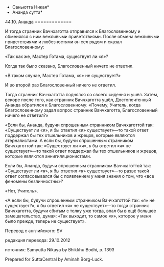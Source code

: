 * Саньютта Никая*
* Ананда сутта*

44\.10\. Ананда
\=\=\=\=\=\=\=\=\=\=\=\=\=

И тогда странник Ваччхаготта отправился к Благословенному и обменялся с ним вежливыми приветствиями\. После обмена вежливыми приветствиями и любезностями он сел рядом и сказал Благословенному:

«Так как же, Мастер Готама, существует ли «я»?

Когда так было сказано, Благословенный ничего не ответил\.

«В таком случае, Мастер Готама, «я» не существует?»

И во второй раз Благословенный ничего не ответил\.

Тогда странник Ваччхаготта поднялся со своего сиденья и ушёл\. Затем, вскоре после того, как странник Ваччхаготта ушёл, Достопочтенный Ананда обратился к Благословенному: «Почему, Учитель, когда Благословенному задал вопрос странник Ваччхаготта, Благословенный ничего не ответил?»

«Если бы, Ананда, будучи спрошенным странником Ваччхаготтой так: «Существует ли «я», я бы ответил «я» существует»—то такой ответ поддержал бы тех отшельников и жрецов, которые являются этерналистами\. А если бы, будучи спрошенным странником Ваччхаготтой так: «Существует ли «я», я бы ответил «я» не существует»—то такой ответ поддержал бы тех отшельников и жрецов, которые являются аннигиляционистами\.

Если бы, Ананда, будучи спрошенным странником Ваччхаготтой так: «Существует ли «я», я бы ответил «я» существует»—то разве такой ответ согласовывался бы с появлением у меня знания о том, что «все феномены безличностны»?

«Нет, Учитель»\.

«А если бы, будучи спрошенным странником Ваччхаготтой так: «я» не существует?», я бы ответил «я» не существует»—то тогда странник Ваччхаготта, будучи сбитым с толку уже тогда, впал бы в ещё большее замешательство, думая: «Так выходит, то самое «я», которое у меня было прежде, теперь не существует»\.

Перевод с английского: SV

редакция перевода: 29\.10\.2012

источник: Samyutta Nikaya by Bhikkhu Bodhi, p\. 1393

Prepared for SuttaCentral by Aminah Borg\-Luck\.